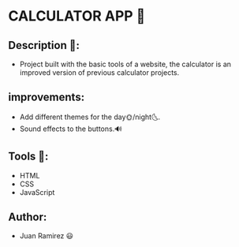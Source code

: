 # CALCULATOR APP 🚀

## Description 📝:
- Project built with the basic tools of a website, the calculator is an improved version of previous calculator projects.

## improvements:
- Add different themes for the day🌞/night🌜.
- Sound effects to the buttons.🔊

## Tools 📌:
- HTML
- CSS
- JavaScript

## Author:
- Juan Ramirez 😃